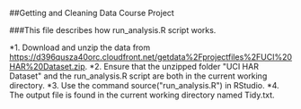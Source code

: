 ##Getting and Cleaning Data Course Project

###This file describes how run_analysis.R script works.

*1. Download and unzip the data from https://d396qusza40orc.cloudfront.net/getdata%2Fprojectfiles%2FUCI%20HAR%20Dataset.zip.
*2. Ensure that the unzipped folder "UCI HAR Dataset" and the run_analysis.R script are both in the current working directory.
*3. Use the command source("run_analysis.R") in RStudio.
*4. The output file is found in the current working directory named Tidy.txt.
